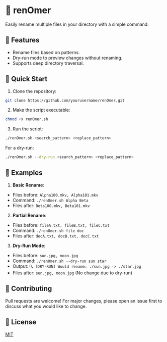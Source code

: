 # 🔄 renOmer

Easily rename multiple files in your directory with a simple command.

## 🌟 Features

- Rename files based on patterns.
- Dry-run mode to preview changes without renaming.
- Supports deep directory traversal.

## 🚀 Quick Start

1. Clone the repository:
  ```bash
  git clone https://github.com/yourusername/renOmer.git
  ```

2. Make the script executable:
  ```bash
  chmod +x renOmer.sh
  ```

3. Run the script:
  ```bash
  ./renOmer.sh <search_pattern> <replace_pattern>
  ```

  For a dry-run:
  ```bash
  ./renOmer.sh --dry-run <search_pattern> <replace_pattern>
  ```

## 📌 Examples

1. **Basic Rename**:
- Files before: `Alpha100.mkv, Alpha101.mkv`
- Command: `./renOmer.sh Alpha Beta`
- Files after: `Beta100.mkv, Beta101.mkv`

2. **Partial Rename**:
- Files before: `fileA.txt, fileB.txt, fileC.txt`
- Command: `./renOmer.sh file doc`
- Files after: `docA.txt, docB.txt, docC.txt`

3. **Dry-Run Mode**:
- Files before: `sun.jpg, moon.jpg`
- Command: `./renOmer.sh --dry-run sun star`
- Output: `🔍 [DRY-RUN] Would rename: ./sun.jpg -> ./star.jpg`
- Files after: `sun.jpg, moon.jpg` (No change due to dry-run)

## 🤝 Contributing

Pull requests are welcome! For major changes, please open an issue first to discuss what you would like to change.

## 📜 License

[MIT](https://github.com/Phr33d0m/renOmer/blob/main/LICENSE)
